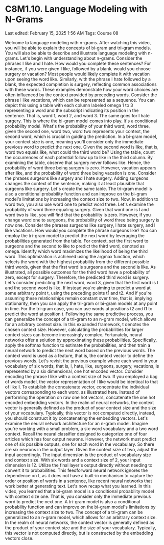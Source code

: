 # C8M1.10. Language Modeling with N-Grams

Last edited: February 15, 2025 1:56 AM
Tags: Course 08

Welcome to language modeling with n-grams. After watching this video, you will be able to explain the concepts of bi-gram and tri-gram models. You will also be able to describe and illustrate language modeling with n-grams. Let's begin with understanding about n-grams. Consider the phrases I like and I hate. How would you complete these sentences? For instance, if you were given I like, followed by a blank, would you choose surgery or vacation? Most people would likely complete it with vacation upon seeing the word like. Similarly, with the phrase I hate followed by a blank, the expected completion is surgery, reflecting common associations with these words. These examples demonstrate how your word choices are often influenced by the context provided by preceding words. Consider the phrase I like vacations, which can be represented as a sequence. You can depict this using a table with each column labeled omega 1 to 3 representing a word and the subscript indicating its position in the sentence. That is, word 1, word 2, and word 3. The same goes for I hate surgery. This is where the bi-gram model comes into play. It's a conditional probability model. What's the probability of your third word, word three, given the second one, word two, word two represents your context, the second word, which is crucial in guiding the prediction. In a bi-gram model, your context size is one, meaning you'll consider only the immediate previous word to predict the next one. Given the second word is like, that is, word two equals like, what could the third word be? Using the table, count the occurrences of each potential follow up to like in the third column. By examining the table, observe that surgery never follows like. Hence, the probability of word three being surgery is zero. However, vacation appears after like, and the probability of word three being vacation is one. Consider the phrases surgeons like surgery and I hate surgery. Adding surgeons changes the context of the sentence, making it at least plausible that surgeons like surgery. Let's create the same table. The tri-gram model is also a conditional probability function and can improve on the bi-gram model's limitations by increasing the context size to two. Now, in addition to word two, you also use word one to predict word three. Let's examine the probability of word three equaling surgery. Given that word one is I and word two is like, you will find that the probability is zero. However, if you change word one to surgeons, the probability of word three being surgery is now one. Consider the phrases surgeons like surgery, I hate surgery, and I like vacations. How would you complete the phrase surgeons like? You can employ the tri-gram model to predict the next word by leveraging the probabilities generated from the table. For context, set the first word to surgeons and the second to like to predict the third word, denoted as omega. Identify which word maximizes the likelihood of being the third word. This optimization is achieved using the argmax function, which selects the word with the highest probability from the different possible third words, given that the first word is surgeons and the second is like. As illustrated, all possible outcomes for the third word have a probability of zero, except for surgery. Therefore, the predicted third word is surgery. Let's consider predicting the next word, word 3, given that the first word is I and the second word is like. If instead you're aiming to predict a word at some arbitrary point t, using the preceding points t1 and t2. And if you're assuming these relationships remain constant over time, that is, implying stationarity, then you can apply the tri-gram or bi-gram models at any point in time. For the tri-gram case, you can use words at positions t2 and t1 to predict the word at position t. Following the same predictive process, you can generalize the concept of a tri-gram to an n-gram model, which allows for an arbitrary context size. In this expanded framework, t denotes the chosen context size. However, calculating the probabilities for larger context sizes can become increasingly complex. Fortunately, neural networks offer a solution by approximating these probabilities. Specifically, apply the softmax function to estimate the probabilities, and then train a neural network to predict the next word based on the previous words. The context word is used as a feature, that is, the context vector to define the previous words. Let's revisit the previous example where each word in your vocabulary of six words, that is, I, hate, like, surgeons, surgery, vacations, is represented by a six dimensional, one hot encoded vector. Consider encoding the phrase I like with a context size of two. If you employed a bag of words model, the vector representation of I like would be identical to that of like I. To establish the concatenate vector, concentrate the individual vectors corresponding to each word, as illustrated here. Instead of performing the operation on raw one hot vectors, concatenate the one hot encoded embedding vectors. In the realm of neural networks, the context vector is generally defined as the product of your context size and the size of your vocabulary. Typically, this vector is not computed directly, instead, you should construct it by concatenating the embedding vectors. Let's examine the neural network architecture for an n-gram model. Imagine you're working with a small problem, a six-word vocabulary and a two word context. Recall the neural classifier designed to categorize one of four articles which has four output neurons. However, the network must predict one of six possible outputs, one for each word in the vocabulary. So there are six neurons in the output layer. Given the context size of two, adjust the input accordingly. The input dimension is the product of vocabulary size and context size. With six words and a context size of 2, your input dimension is 12. Utilize the final layer's output directly without needing to convert it to probabilities. This feedforward neural network ignores the dependence on t, as it does not have a built-in mechanism to capture the order or position of words in a sentence, like recent neural networks that work better at generating text. Let's now recap what you learned. In this video, you learned that a bi-gram model is a conditional probability model with context size one. That is, you consider only the immediate previous word to predict the next one. A tri-gram model is also a conditional probability function and can improve on the bi-gram model's limitations by increasing the context size to two. The concept of a tri-gram can be generalized to an n-gram model, which allows for an arbitrary context size. In the realm of neural networks, the context vector is generally defined as the product of your context size and the size of your vocabulary. Typically, this vector is not computed directly, but is constructed by the embedding vectors close.
